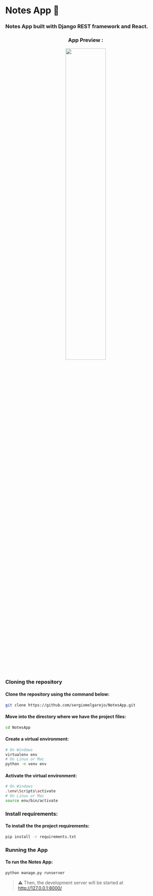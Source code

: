 # Notes App 📝

### Notes App built with Django REST framework and React.

<div align="center">

### App Preview :
<img width="50%" src="https://imgur.com/xuPpJik.png"/>

</div>


### Cloning the repository

#### Clone the repository using the command below:
```bash
git clone https://github.com/sergiomelgarejo/NotesApp.git

```

#### Move into the directory where we have the project files: 
```bash
cd NotesApp

```

#### Create a virtual environment:
```bash
# On Windows
virtualenv env
# On Linux or Mac
python -m venv env
```

#### Activate the virtual environment:
```bash
# On Windows
.\env\Scripts\activate
# On Linux or Mac
source env/bin/activate
```

### Install requirements:

#### To install the the project requirements:
```bash
pip install -r requirements.txt
```

### Running the App

#### To run the Notes App:
```bash
python manage.py runserver
```

> ⚠ Then, the development server will be started at http://127.0.0.1:8000/

#
